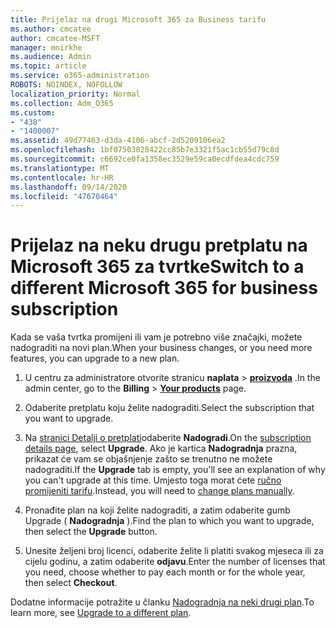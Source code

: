 ```yaml
---
title: Prijelaz na drugi Microsoft 365 za Business tarifu
ms.author: cmcatee
author: cmcatee-MSFT
manager: mnirkhe
ms.audience: Admin
ms.topic: article
ms.service: o365-administration
ROBOTS: NOINDEX, NOFOLLOW
localization_priority: Normal
ms.collection: Adm_O365
ms.custom:
- "438"
- "1400007"
ms.assetid: 49d77463-d3da-4106-abcf-2d5209106ea2
ms.openlocfilehash: 1bf07503828422cc85b7e3321f5ac1cb55d79c8d
ms.sourcegitcommit: c6692ce0fa1358ec3529e59ca0ecdfdea4cdc759
ms.translationtype: MT
ms.contentlocale: hr-HR
ms.lasthandoff: 09/14/2020
ms.locfileid: "47670464"
---
```

# <a name="switch-to-a-different-microsoft-365-for-business-subscription"></a><span data-ttu-id="0a92e-102">Prijelaz na neku drugu pretplatu na Microsoft 365 za tvrtke</span><span class="sxs-lookup"><span data-stu-id="0a92e-102">Switch to a different Microsoft 365 for business subscription</span></span>

<span data-ttu-id="0a92e-103">Kada se vaša tvrtka promijeni ili vam je potrebno više značajki, možete nadograditi na novi plan.</span><span class="sxs-lookup"><span data-stu-id="0a92e-103">When your business changes, or you need more features, you can upgrade to a new plan.</span></span>
  
1. <span data-ttu-id="0a92e-104">U centru za administratore otvorite stranicu **naplata** \> **[proizvoda](https://go.microsoft.com/fwlink/p/?linkid=842054)** .</span><span class="sxs-lookup"><span data-stu-id="0a92e-104">In the admin center, go to the **Billing** \> **[Your products](https://go.microsoft.com/fwlink/p/?linkid=842054)** page.</span></span>

2. <span data-ttu-id="0a92e-105">Odaberite pretplatu koju želite nadograditi.</span><span class="sxs-lookup"><span data-stu-id="0a92e-105">Select the subscription that you want to upgrade.</span></span>

3. <span data-ttu-id="0a92e-106">Na [stranici Detalji o pretplati](https://admin.microsoft.com/AdminPortal/Home#/subscriptions/webdirect%252F0dbaa202-d590-4529-98c2-a5e2ebaac702)odaberite **Nadogradi**.</span><span class="sxs-lookup"><span data-stu-id="0a92e-106">On the [subscription details page](https://admin.microsoft.com/AdminPortal/Home#/subscriptions/webdirect%252F0dbaa202-d590-4529-98c2-a5e2ebaac702), select **Upgrade**.</span></span>  <span data-ttu-id="0a92e-107">Ako je kartica **Nadogradnja** prazna, prikazat će vam se objašnjenje zašto se trenutno ne možete nadograditi.</span><span class="sxs-lookup"><span data-stu-id="0a92e-107">If the **Upgrade** tab is empty, you'll see an explanation of why you can't upgrade at this time.</span></span> <span data-ttu-id="0a92e-108">Umjesto toga morat ćete [ručno promijeniti tarifu](https://docs.microsoft.com/microsoft-365/commerce/subscriptions/change-plans-manually?view=o365-worldwide).</span><span class="sxs-lookup"><span data-stu-id="0a92e-108">Instead, you will need to [change plans manually](https://docs.microsoft.com/microsoft-365/commerce/subscriptions/change-plans-manually?view=o365-worldwide).</span></span>

4. <span data-ttu-id="0a92e-109">Pronađite plan na koji želite nadograditi, a zatim odaberite gumb Upgrade ( **Nadogradnja** ).</span><span class="sxs-lookup"><span data-stu-id="0a92e-109">Find the plan to which you want to upgrade, then select the **Upgrade** button.</span></span>

5. <span data-ttu-id="0a92e-110">Unesite željeni broj licenci, odaberite želite li platiti svakog mjeseca ili za cijelu godinu, a zatim odaberite **odjavu**.</span><span class="sxs-lookup"><span data-stu-id="0a92e-110">Enter the number of licenses that you need, choose whether to pay each month or for the whole year, then select **Checkout**.</span></span>

<span data-ttu-id="0a92e-111">Dodatne informacije potražite u članku [Nadogradnja na neki drugi plan](https://docs.microsoft.com/microsoft-365/commerce/subscriptions/upgrade-to-different-plan).</span><span class="sxs-lookup"><span data-stu-id="0a92e-111">To learn more, see [Upgrade to a different plan](https://docs.microsoft.com/microsoft-365/commerce/subscriptions/upgrade-to-different-plan).</span></span>
